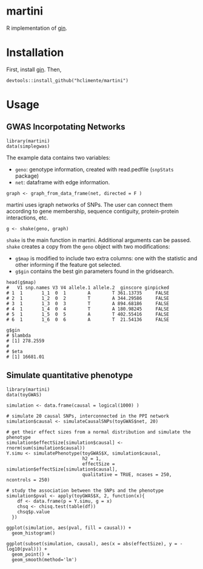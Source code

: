 # martini

R implementation of [gin](https://github.com/hclimente/gin).

# Installation

First, install [gin](https://github.com/hclimente/gin). Then,

```
devtools::install_github("hclimente/martini")
```

# Usage

## GWAS Incorpotating Networks

```{r}
library(martini)
data(simplegwas)
```
The example data contains two variables:

- `geno`: genotype information, created with read.pedfile (`snpStats` package)
- `net`: dataframe with edge information.

```{r}
graph <- graph_from_data_frame(net, directed = F )
```

martini uses igraph networks of SNPs. The user can connect them according to gene membership, sequence contiguity, protein-protein interactions, etc.

```{r}
g <- shake(geno, graph)
```

`shake` is the main function in martini. Additional arguments can be passed. `shake` creates a copy from the `geno` object with two modifications:

- `g$map` is modified to include two extra columns: one with the statistic and other informing if the feature got selected.
- `g$gin` contains the best gin parameters found in the gridsearch.

```{r}
head(g$map)
#   V1 snp.names V3 V4 allele.1 allele.2  ginscore ginpicked
# 1  1       1_1  0  1        A        T 361.13735     FALSE
# 2  1       1_2  0  2        T        A 344.29586     FALSE
# 3  1       1_3  0  3        T        A 894.68186     FALSE
# 4  1       1_4  0  4        T        A 180.98245     FALSE
# 5  1       1_5  0  5        A        T 402.55416     FALSE
# 6  1       1_6  0  6        A        T  21.54136     FALSE

g$gin
# $lambda
# [1] 278.2559
# 
# $eta
# [1] 16681.01

```

## Simulate quantitative phenotype

```{r}
library(martini)
data(toyGWAS)

simulation <- data.frame(causal = logical(1000) )

# simulate 20 causal SNPs, interconnected in the PPI network
simulation$causal <- simulateCausalSNPs(toyGWAS$net, 20)

# get their effect sizes from a normal distribution and simulate the phenotype
simulation$effectSize[simulation$causal] <- rnorm(sum(simulation$causal))
Y.simu <- simulatePhenotype(toyGWAS$X, simulation$causal, 
                            h2 = 1, 
                            effectSize = simulation$effectSize[simulation$causal], 
                            qualitative = TRUE, ncases = 250, ncontrols = 250)

# study the association between the SNPs and the phenotype
simulation$pval <- apply(toyGWAS$X, 2, function(x){
    df <- data.frame(p = Y.simu, g = x)
    chsq <- chisq.test(table(df))
    chsq$p.value
  })

ggplot(simulation, aes(pval, fill = causal)) +
  geom_histogram()

ggplot(subset(simulation, causal), aes(x = abs(effectSize), y = -log10(pval))) +
  geom_point() +
  geom_smooth(method='lm')

```
